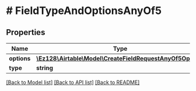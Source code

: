 # # FieldTypeAndOptionsAnyOf5

## Properties

Name | Type | Description | Notes
------------ | ------------- | ------------- | -------------
**options** | [**\Ez128\Airtable\Model\CreateFieldRequestAnyOf5Options**](CreateFieldRequestAnyOf5Options.md) |  |
**type** | **string** |  |

[[Back to Model list]](../../README.md#models) [[Back to API list]](../../README.md#endpoints) [[Back to README]](../../README.md)
